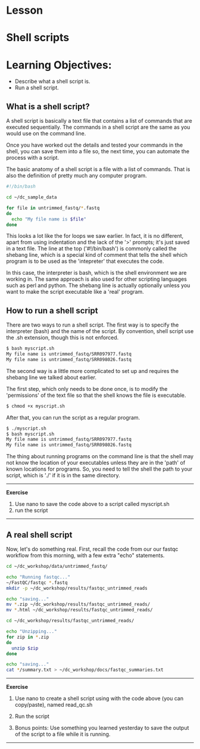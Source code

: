 # Lesson

Shell scripts
===================

# Learning Objectives:
* Describe what a shell script is.
* Run a shell script.


## What is a shell script?
A shell script is basically a text file that contains a list of commands
that are executed sequentially.  The commands in a shell script are the same
as you would use on the command line.

Once you have worked out the details and tested your commands in the shell, you can save them into a file so, the next time, you can automate the process with
a script.

The basic anatomy of a shell script is a file with a list of commands.
That is also the definition of pretty much any computer program.

```bash
#!/bin/bash

cd ~/dc_sample_data

for file in untrimmed_fastq/*.fastq
do
  echo "My file name is $file"
done
```

This looks a lot like the for loops we saw earlier.  In fact, it is no different, apart from using indentation and the lack of the '>' prompts; it's just saved in a text file. The line at the top ('#!/bin/bash') is commonly called the shebang line, which is a special kind of comment that tells the shell which program is to be used as the 'intepreter' that executes the code.  

In this case, the interpreter is bash, which is the shell environment we are working in. The same approach is also used for other scripting languages such as perl and python.  The shebang line is actually optionally unless you want to
make the script executable like a 'real' program.

## How to run a shell script
There are two ways to run a shell script. The first way is to specify the
interpreter (bash) and the name of the script.  By convention, shell script
use the .sh extension, though this is not enforced.

```bash
$ bash myscript.sh
My file name is untrimmed_fastq/SRR097977.fastq
My file name is untrimmed_fastq/SRR098026.fastq
```

The second way is a little more complicated to set up and requires the shebang line we talked about earlier.

The first step, which only needs to be done once, is to modify the 'permissions' of the text file so that the shell knows the file is executable.

```bash
$ chmod +x myscript.sh
```

After that, you can run the script as a regular program.

```bash
$ ./myscript.sh
$ bash myscript.sh 
My file name is untrimmed_fastq/SRR097977.fastq
My file name is untrimmed_fastq/SRR098026.fastq
```

The thing about running programs on the command line is that the shell may not know the location of your executables unless they are in the 'path' of known locations for programs.  So, you need to tell the shell the path to your script, which is './' if it is in the same directory.

****
**Exercise**
1) Use nano to save the code above to a script called myscript.sh
2) run the script
****


## A real shell script

Now, let's do something real.  First, recall the code from our our fastqc
workflow from this morning, with a few extra "echo" statements.

```bash
cd ~/dc_workshop/data/untrimmed_fastq/

echo "Running fastqc..."
~/FastQC/fastqc *.fastq
mkdir -p ~/dc_workshop/results/fastqc_untrimmed_reads

echo "saving..."
mv *.zip ~/dc_workshop/results/fastqc_untrimmed_reads/
mv *.html ~/dc_workshop/results/fastqc_untrimmed_reads/

cd ~/dc_workshop/results/fastqc_untrimmed_reads/

echo "Unzipping..."
for zip in *.zip
do
  unzip $zip
done

echo "saving..."
cat */summary.txt > ~/dc_workshop/docs/fastqc_summaries.txt
```


****
**Exercise**

1) Use nano to create a shell script using with the code above (you can copy/paste),
named read_qc.sh

2) Run the script

3) Bonus points: Use something you learned yesterday to save the output
of the script to a file while it is running.
****





